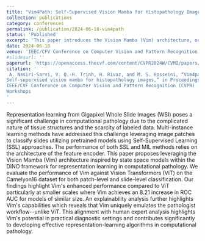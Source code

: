 ```yaml
---
title: "Vim4Path: Self-Supervised Vision Mamba for Histopathology Images"
collection: publications
category: conferences
permalink: /publication/2024-06-18-vim4path
status: 'Published'
excerpt: 'This paper introduces the Vision Mamba (Vim) architecture, outperforming Vision Transformers (ViT) in computational pathology on the Camelyon16 dataset.'
date: 2024-06-18
venue: 'IEEC/CFV Conference on Computer Vision and Pattern Recognition - CVMI Workshop'
#slidesurl: ''
paperurl: 'https://openaccess.thecvf.com/content/CVPR2024W/CVMI/papers/Nasiri-Sarvi_Vim4Path_Self-Supervised_Vision_Mamba_for_Histopathology_Images_CVPRW_2024_paper.pdf'
citation: '
 A. Nasiri-Sarvi, V. Q.-H. Trinh, H. Rivaz, and M. S. Hosseini, “Vim4path:
Self-supervised vision mamba for histopathology images,” in Proceedings of the
IEEE/CVF Conference on Computer Vision and Pattern Recognition (CVPR)
Workshops
'
---
```


Representation learning from Gigapixel Whole Slide Images (WSI) poses a significant challenge in computational pathology due to the complicated nature of tissue structures and the scarcity of labeled data. Multi-instance learning methods have addressed this challenge leveraging image patches to classify slides utilizing pretrained models using Self-Supervised Learning (SSL) approaches. The performance of both SSL and MIL methods relies on the architecture of the feature encoder. This paper proposes leveraging the Vision Mamba (Vim) architecture inspired by state space models within the DINO framework for representation learning in computational pathology. We evaluate the performance of Vim against Vision Transformers (ViT) on the Camelyon16 dataset for both patch-level and slide-level classification. Our findings highlight Vim's enhanced performance compared to ViT particularly at smaller scales where Vim achieves an 8.21 increase in ROC AUC for models of similar size. An explainability analysis further highlights Vim's capabilities which reveals that Vim uniquely emulates the pathologist workflow--unlike ViT. This alignment with human expert analysis highlights Vim's potential in practical diagnostic settings and contributes significantly to developing effective representation-learning algorithms in computational pathology.